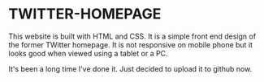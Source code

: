 # TWITTER-HOMEPAGE

This website is built with HTML and CSS. It is a simple front end design of the former TWitter homepage. It is not responsive on mobile phone but it looks good when viewed using a tablet or a PC.

It's been a long time I've done it. Just decided to upload it to github now.